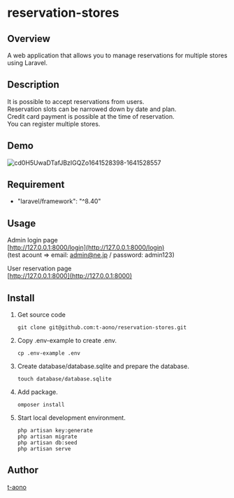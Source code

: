 # reservation-stores

## Overview

A web application that allows you to manage reservations for multiple stores using Laravel.

## Description

It is possible to accept reservations from users.  
Reservation slots can be narrowed down by date and plan.  
Credit card payment is possible at the time of reservation.  
You can register multiple stores.

## Demo

![cd0H5UwaDTafJBzIGQZo1641528398-1641528557](https://user-images.githubusercontent.com/46856574/148490197-3215aabf-d8e2-46b3-8b6a-6f73775678ec.gif)

<!-- ## VS. -->

## Requirement

-   "laravel/framework": "^8.40"

## Usage

Admin login page  
[http://127.0.0.1:8000/login](http://127.0.0.1:8000/login)  
(test acount => email: admin@ne.jp / password: admin123)    

User reservation page  
[http://127.0.0.1:8000](http://127.0.0.1:8000)

## Install

1. Get source code

    ```
    git clone git@github.com:t-aono/reservation-stores.git
    ```

2. Copy .env-example to create .env.

    ```
    cp .env-example .env
    ```

3. Create database/database.sqlite and prepare the database.

    ```
    touch database/database.sqlite
    ```

4. Add package.

    ```
    omposer install
    ```

5. Start local development environment.

    ```
    php artisan key:generate
    php artisan migrate
    php artisan db:seed
    php artisan serve
    ```

<!-- ## Contribution -->

<!-- ## Licence -->

## Author

[t-aono](https://github.com/t-aono)

<!-- README.md Sample -->
<!-- https://deeeet.com/writing/2014/07/31/readme/ -->
